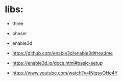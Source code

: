 
# libs:
- three
- phaser
- enable3d


- https://github.com/enable3d/enable3d#readme
- https://enable3d.io/docs.html#basic-setup
- https://www.youtube.com/watch?v=INiqsyOHe4Y


